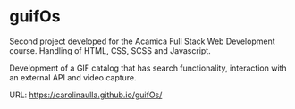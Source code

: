 # guifOs
Second project developed for the Acamica Full Stack Web Development course. Handling of HTML, CSS, SCSS and Javascript.

Development of a GIF catalog that has search functionality, interaction with an external API and video capture.

URL: https://carolinaulla.github.io/guifOs/
